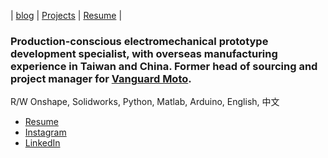 | [blog](http://ccharles.lu/blog) | [Projects](http://ccharles.lu/projects) | [Resume](http://www.ccharles.lu/resume) | 
### Production-conscious electromechanical prototype development specialist, with overseas manufacturing experience in Taiwan and China. Former head of sourcing and project manager for [Vanguard Moto](http://www.vanguard.nyc). 

R/W Onshape, Solidworks, Python, Matlab, Arduino, English, 中文 

* [Resume](http://www.ccharles.lu/resume)
* [Instagram](http://www.instagram.com/pandabahr)
* [LinkedIn](http://www.linkedin.com/in/lucharles)
